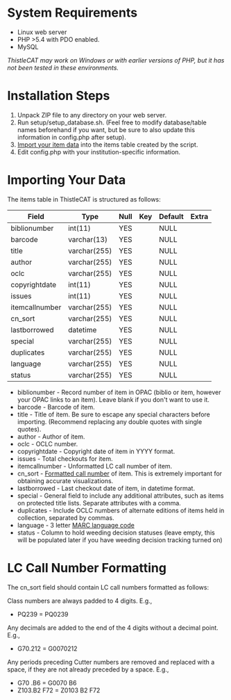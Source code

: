 # System Requirements
* Linux web server
* PHP >5.4 with PDO enabled.
* MySQL

*ThistleCAT may work on Windows or with earlier versions of PHP, but it has not been tested in these environments.*


# Installation Steps
1. Unpack ZIP file to any directory on your web server.
2. Run setup/setup_database.sh. (Feel free to modify database/table names beforehand if you want, but be sure to also update this information in config.php after setup).
3. [Import your item data](#importing-your-data) into the items table created by the script.
4. Edit config.php with your institution-specific information.


# Importing Your Data

The items table in ThistleCAT is structured as follows:

| Field          | Type         | Null | Key | Default | Extra |
|----------------|--------------|------|-----|---------|-------|
| biblionumber   | int(11)      | YES  |     | NULL    |       |
| barcode        | varchar(13)  | YES  |     | NULL    |       |
| title          | varchar(255) | YES  |     | NULL    |       |
| author         | varchar(255) | YES  |     | NULL    |       |
| oclc           | varchar(255) | YES  |     | NULL    |       |
| copyrightdate  | int(11)      | YES  |     | NULL    |       |
| issues         | int(11)      | YES  |     | NULL    |       |
| itemcallnumber | varchar(255) | YES  |     | NULL    |       |
| cn_sort        | varchar(255) | YES  |     | NULL    |       |
| lastborrowed   | datetime     | YES  |     | NULL    |       |
| special        | varchar(255) | YES  |     | NULL    |       |
| duplicates     | varchar(255) | YES  |     | NULL    |       |
| language       | varchar(255) | YES  |     | NULL    |       |
| status         | varchar(255) | YES  |     | NULL    |       |


* biblionumber - Record number of item in OPAC (biblio or item, however your OPAC links to an item). Leave blank if you don't want to use it.
* barcode - Barcode of item.
* title - Title of item. Be sure to escape any special characters before importing. (Recommend replacing any double quotes with single quotes).
* author - Author of item. 
* oclc - OCLC number. 
* copyrightdate - Copyright date of item in YYYY format.
* issues - Total checkouts for item.
* itemcallnumber - Unformatted LC call number of item.
* cn_sort - [Formatted call number](#lc-call-number-formatting) of item. This is extremely important for obtaining accurate visualizations.
* lastborrowed - Last checkout date of item, in datetime format.
* special - General field to include any additional attributes, such as items on protected title lists. Separate attributes with a comma.
* duplicates - Include OCLC numbers of alternate editions of items held in collection, separated by commas. 
* language - 3 letter [MARC language code](http://www.loc.gov/marc/languages/language_code.html)
* status - Column to hold weeding decision statuses (leave empty, this will be populated later if you have weeding decision tracking turned on)

# LC Call Number Formatting

The cn_sort field should contain LC call numbers formatted as follows:

Class numbers are always padded to 4 digits. E.g.,
* PQ239 = PQ0239

Any decimals are added to the end of the 4 digits without a decimal point. E.g.,
* G70.212 = G0070212

Any periods preceding Cutter numbers are removed and replaced with a space, if they are not already preceded by a space. E.g.,
* G70 .B6 = G0070 B6
* Z103.B2 F72 = Z0103 B2 F72
